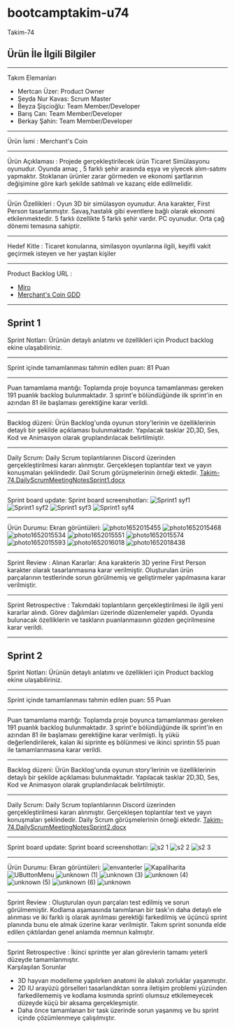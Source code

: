 # bootcamptakim-u74
Takim-74

Ürün İle İlgili Bilgiler
---------------------------------
_____________________________________________
Takım Elemanları

- Mertcan Üzer: Product Owner
- Şeyda Nur Kavas: Scrum Master
- Beyza Şişcioğlu: Team Member/Developer
- Barış Can: Team Member/Developer
- Berkay Şahin: Team Member/Developer
___________________________________
Ürün İsmi :
Merchant's Coin
____________________________________
Ürün Açıklaması :
Projede gerçekleştirilecek ürün Ticaret Simülasyonu oyunudur. Oyunda amaç , 5 farklı şehir arasında eşya ve yiyecek alım-satımı yapmaktır. Stoklanan ürünler zarar görmeden  ve ekonomi şartlarının değişimine göre karlı şekilde satılmalı ve kazanç elde edilmelidir.
_____________________________________
Ürün Özellikleri :
Oyun 3D bir simülasyon oyunudur.
Ana karakter, First Person tasarlanmıştır.
Savaş,hastalık gibi eventlere bağlı olarak ekonomi etkilenmektedir.
5 farklı özellikte 5 farklı şehir vardır.
PC oyunudur.
Orta çağ dönemi temasına sahiptir.
______________________________________________________________
Hedef Kitle :
Ticaret konularına,
similasyon oyunlarına ilgili, 
keyifli vakit geçirmek isteyen ve her yaştan kişiler
____________________________________________________
Product Backlog URL :
- [Miro](https://miro.com/app/board/uXjVO2sqe6U=/?share_link_id=689134489862) 
- [Merchant's Coin GDD](https://github.com/Finrai/bootcamptakim-u74/files/8646988/Merchant.s.Coin.docx)
____________________________________________________________________________

 Sprint 1
 ----
Sprint Notları: Ürünün detaylı anlatımı ve özellikleri için Product backlog ekine ulaşabiliriniz.
_________________________________________________________________
Sprint içinde tamamlanması tahmin edilen puan: 81 Puan
______________________________________________________________________
Puan tamamlama mantığı: Toplamda proje boyunca tamamlanması gereken 191 puanlık backlog bulunmaktadır. 3 sprint'e bölündüğünde ilk sprint'in en azından 81 ile başlaması gerektiğine karar verildi.
_____________________________________________
Backlog düzeni: Ürün Backlog'unda oyunun story'lerinin ve özelliklerinin detaylı bir şekilde açıklaması bulunmaktadır. Yapılacak tasklar 2D,3D, Ses, Kod ve Animasyon olarak gruplandırılacak belirtilmiştir.
________________________________________________________
Daily Scrum: Daily Scrum toplantılarının Discord üzerinden gerçekleştirilmesi kararı alınmıştır. Gerçekleşen toplantılar text ve yayın konuşmaları şeklindedir.
Dail Scrum görüşmelerinin örneği ektedir.
[Takim-74.DailyScrumMeetingNotesSprint1.docx](https://github.com/Finrai/bootcamptakim-u74/files/8653856/Takim-74.DailyScrumMeetingNotesSprint1.docx)


_____________________________________
Sprint board update: Sprint board screenshotları:
![Sprint1 syf1](https://user-images.githubusercontent.com/95469999/167463017-4a2188c0-bd05-4c81-8f68-ca5ecc4ec14e.jpeg)
![Sprint1 syf2](https://user-images.githubusercontent.com/95469999/167463023-aa06265a-58b1-4e12-9397-c22362c87f43.jpeg)
![Sprint1 syf3](https://user-images.githubusercontent.com/95469999/167463025-88a00ad5-9abf-4ca6-923b-5d6f2a779b6a.jpg)
![Sprint1 syf4](https://user-images.githubusercontent.com/95469999/167463028-0810f834-5921-482a-afd1-be41f12114e8.jpg)

______________________________________________________________
Ürün Durumu: Ekran görüntüleri:
![photo1652015455](https://user-images.githubusercontent.com/95469999/167298064-9a5ddfcd-aa56-4eef-85dd-6ddc8c5bfd6e.jpeg)
![photo1652015468](https://user-images.githubusercontent.com/95469999/167298066-834c3af6-f552-417b-8de2-8981723ba2f0.jpeg)
![photo1652015534](https://user-images.githubusercontent.com/95469999/167298067-3909611d-e45c-4d92-a0c8-84b46bac4fa2.jpeg)
![photo1652015551](https://user-images.githubusercontent.com/95469999/167298068-b799c41c-465b-4588-82b6-91f95deb8d6f.jpeg)
![photo1652015574](https://user-images.githubusercontent.com/95469999/167298069-175abb62-1d61-44a0-bf28-f76771aaa818.jpeg)
![photo1652015593](https://user-images.githubusercontent.com/95469999/167298070-f88d0ba5-4a2f-4caa-814a-1e0f259a88c5.jpeg)
![photo1652016018](https://user-images.githubusercontent.com/95469999/167298153-973b8db6-64b0-49ee-9869-3f19e080221e.jpeg)
![photo1652018438](https://user-images.githubusercontent.com/95469999/167299829-4ac60fd4-eff8-493f-8c68-db1ca141ac4f.jpeg)



__________________________________________________________________
Sprint Review : 
Alınan Kararlar: Ana karakterin 3D yerine First Person karakter olarak tasarlanmasına karar verilmiştir.
Oluşturulan ürün parçalarının testlerinde sorun görülmemiş ve geliştirmeler yapılmasına karar verilmiştir.
__________________________________________________________________________
Sprint Retrospective :
Takımdaki toplantıların gerçekleştirilmesi ile ilgili yeni kararlar alındı. 
Görev dağılımları üzerinde düzenlemeler yapıldı.
Oyunda bulunacak özelliklerin ve taskların puanlanmasının gözden geçirilmesine karar verildi.

***
 Sprint 2
 ----
Sprint Notları: Ürünün detaylı anlatımı ve özellikleri için Product backlog ekine ulaşabiliriniz.
_________________________________________________________________
Sprint içinde tamamlanması tahmin edilen puan: 55 Puan
______________________________________________________________________
Puan tamamlama mantığı: Toplamda proje boyunca tamamlanması gereken 191 puanlık backlog bulunmaktadır. 3 sprint'e bölündüğünde ilk sprint'in en azından 81 ile başlaması gerektiğine karar verilmişti. İş yükü değerlendirilerek, kalan iki siprinte eş bölünmesi ve ikinci sprintin 55 puan ile tamamlanmasına karar verildi. 
_____________________________________________
Backlog düzeni: Ürün Backlog'unda oyunun story'lerinin ve özelliklerinin detaylı bir şekilde açıklaması bulunmaktadır. Yapılacak tasklar 2D,3D, Ses, Kod ve Animasyon olarak gruplandırılacak belirtilmiştir.
________________________________________________________
Daily Scrum: Daily Scrum toplantılarının Discord üzerinden gerçekleştirilmesi kararı alınmıştır. Gerçekleşen toplantılar text ve yayın konuşmaları şeklindedir.
Daily Scrum görüşmelerinin örneği ektedir.
[Takim-74.DailyScrumMeetingNotesSprint2.docx](https://github.com/Finrai/bootcamptakim-u74/files/8749929/Takim-74.DailyScrumMeetingNotesSprint2.docx)





_____________________________________
Sprint board update: Sprint board screenshotları:
![s2 1](https://user-images.githubusercontent.com/95469999/169702125-c8cc4c3b-9bca-41e6-9fa2-b67b39087d4a.jpg)
![s2 2](https://user-images.githubusercontent.com/95469999/169702130-062d88c8-2841-4e68-a28d-db8c515cfcbe.jpg)
![s2 3](https://user-images.githubusercontent.com/95469999/169702133-2ee31902-0683-43ad-bde5-bc103ffb91f4.jpg)


______________________________________________________________
Ürün Durumu: Ekran görüntüleri:
![envanterler](https://user-images.githubusercontent.com/95469999/169702150-1d5329aa-c693-43b6-a5c3-1b07a51b7c6d.png)
![Kapaliharita](https://user-images.githubusercontent.com/95469999/169702155-28000381-77e0-4c59-9e74-dc9def7babf3.png)
![UButtonMenu](https://user-images.githubusercontent.com/95469999/169702156-c3ab5882-dbdf-4769-93cf-d7b5e98cd21b.png)
![unknown (1)](https://user-images.githubusercontent.com/95469999/169702158-43bf94be-0704-49d4-8b3e-06fe434bad42.png)
![unknown (3)](https://user-images.githubusercontent.com/95469999/169702161-ffd23a8d-8208-4890-a8fb-926b4367097c.png)
![unknown (4)](https://user-images.githubusercontent.com/95469999/169702162-d93c9b8c-55ae-488b-acee-415129b2716d.png)
![unknown (5)](https://user-images.githubusercontent.com/95469999/169702163-0172b101-d08c-4272-a884-2f6fde9e9a1e.png)
![unknown (6)](https://user-images.githubusercontent.com/95469999/169702165-bb0dcad5-0edc-46f1-9f2c-787156f84f81.png)
![unknown](https://user-images.githubusercontent.com/95469999/169702166-29ae1cf2-63c2-4cd8-a624-d55269d312ab.png)



__________________________________________________________________
Sprint Review : Oluşturulan oyun parçaları test edilmiş ve sorun görülmemiştir. Kodlama aşamasında tanımlanan bir task'ın daha detaylı ele alınması ve iki farklı iş olarak ayrılması gerektiği farkedilmiş ve üçüncü sprint planında bunu ele almak üzerine karar verilmiştir.
Takım sprint sonunda elde edilen çıktılardan genel anlamda memnun kalmıştır.
__________________________________________________________________________
Sprint Retrospective : İkinci sprintte yer alan görevlerin tamamı yeterli düzeyde tamamlanmıştır.                                                                             
Karşılaşılan Sorunlar                                                                                                                                                       
- 3D hayvan modelleme yapılırken anatomi ile alakalı zorluklar yaşanmıştır.
- 2D IU arayüzü görselleri tasarlandıktan sonra iletişim problemi yüzünden farkedilememiş ve kodlama kısmında sprinti olumsuz etkilemeyecek düzeyde küçü bir aksama gerçekleşmiştir.
- Daha önce tamamlanan bir task üzerinde sorun yaşanmış ve bu sprint içinde çözümlenmeye çalışılmıştır.
